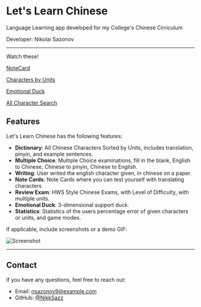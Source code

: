 # Let's Learn Chinese

Language Learning app developed for my College's Chinese Cirriculum

Developer: Nikolai Sazonov

---
Watch these!

[NoteCard](https://www.youtube.com/watch?v=ultmWWEEGr4&list=PLRPU2LPZpxJKptsv8RwL1O3DNNRM3YfSV&index=1)

[Characters by Units](https://www.youtube.com/watch?v=UGDX4BmEEVw&list=PLRPU2LPZpxJKptsv8RwL1O3DNNRM3YfSV&index=2)

[Emotional Duck](https://www.youtube.com/watch?v=mwl-P9bRy44&list=PLRPU2LPZpxJKptsv8RwL1O3DNNRM3YfSV&index=3)

[All Character Search](https://www.youtube.com/watch?v=PQwnp4Skvow&list=PLRPU2LPZpxJKptsv8RwL1O3DNNRM3YfSV&index=4)
## Features

Let's Learn Chinese has the following features:
- **Dictionary**: All Chinese Characters Sorted by Units, includes translation, pinyin, and example sentences.
- **Multiple Choice**: Multiple Choice examinations, fill in the blank, English to Chinese, Chinese to pinyin, Chinese to English.
- **Writing**: User writed the english character given, in chinese on a paper.
- **Note Cards**: Note Cards where you can test yourself with translating characters
- **Review Exam**: HWS Style Chinese Exams, with Level of Difficulty, with multiple units.
- **Emotional Duck**: 3-dimensional support duck.
- **Statistics**: Statistics of the users percentage error of given characters or units, and game modes.

If applicable, include screenshots or a demo GIF:

![Screenshot](link-to-screenshot.png)

---

## Contact

If you have any questions, feel free to reach out:
- Email: nsazonov9@example.com
- GitHub: [@NikkSazz](https://github.com/NikkSazz)

